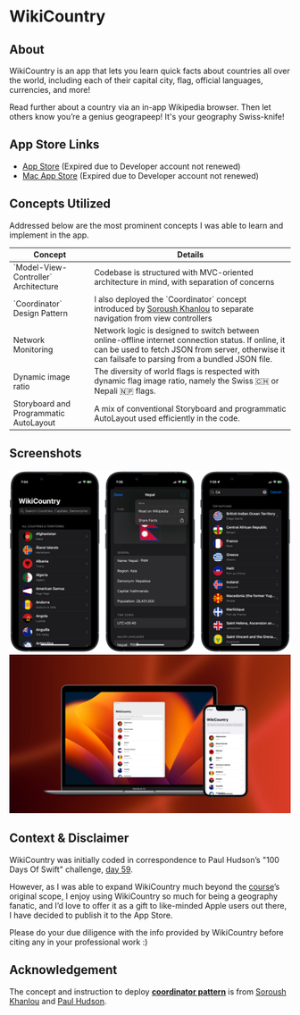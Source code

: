 # WikiCountry
## About
WikiCountry is an app that lets you learn quick facts about countries all over the world, including each of their capital city, flag, official languages, currencies, and more!

Read further about a country via an in-app Wikipedia browser. Then let others know you’re a genius geograpeep! It's your geography Swiss-knife!

## App Store Links
* [App Store](https://apps.apple.com/ca/app/wikicountry/id1570455440) (Expired due to Developer account not renewed)
* [Mac App Store](https://apps.apple.com/ca/app/wikicountry/id1570455440) (Expired due to Developer account not renewed)

## Concepts Utilized
Addressed below are the most prominent concepts I was able to learn and implement in the app.
<table>
	<thead>
		<tr>
			<th>Concept</th>
			<th>Details</th>
		</tr>
	</thead>
	<tbody>
		<tr>
			<td>`Model-View-Controller` Architecture</td>
			<td>Codebase is structured with MVC-oriented architecture in mind, with separation of concerns</td>
		</tr>
		<tr>
			<td>`Coordinator` Design Pattern</td>
			<td>I also deployed the `Coordinator` concept introduced by <a href="https://khanlou.com" target="_blank">Soroush Khanlou</a> to separate navigation from view controllers</td>
		</tr>
		<tr>
			<td>Network Monitoring</td>
			<td>Network logic is designed to switch between online-offline internet connection status. If online, it can be used to fetch JSON from server, otherwise it can failsafe to parsing from a bundled JSON file.</td>
		</tr>
		<tr>
			<td>Dynamic image ratio</td>
			<td>The diversity of world flags is respected with dynamic flag image ratio, namely the Swiss 🇨🇭 or Nepali 🇳🇵 flags.</td>
		</tr>
		<tr>
			<td>Storyboard and Programmatic AutoLayout</td>
			<td>A mix of conventional Storyboard and programmatic AutoLayout used efficiently in the code.</td>
		</tr>
	</tbody>
</table>

## Screenshots
![screens](screenshots/screens.png)
![with-mac](screenshots/with-mac.jpg)

## Context & Disclaimer
WikiCountry was initially coded in correspondence to Paul Hudson’s "100 Days Of Swift" challenge, [day 59](https://www.hackingwithswift.com/100/59).

However, as I was able to expand WikiCountry much beyond the [course](https://www.hackingwithswift.com/100/)’s original scope, I enjoy using WikiCountry so much for being a geography fanatic, and I’d love to offer it as a gift to like-minded Apple users out there, I have decided to publish it to the App Store.

Please do your due diligence with the info provided by WikiCountry before citing any in your professional work :)

## Acknowledgement
The concept and instruction to deploy [**coordinator pattern**](https://www.hackingwithswift.com/articles/71/how-to-use-the-coordinator-pattern-in-ios-apps) is from [Soroush Khanlou](https://khanlou.com) and [Paul Hudson](https://twitter.com/twostraws).
